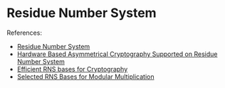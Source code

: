 # Residue Number System



References:
- [Residue Number System](https://en.wikipedia.org/wiki/Residue_number_system)
- [Hardware Based Asymmetrical Cryptography Supported on Residue Number System](https://pdfs.semanticscholar.org/73fc/bb346295eb5e8438e425fb8a32a290082400.pdf)
- [Efficient RNS bases for Cryptography](https://pdfs.semanticscholar.org/6acf/e1ce21a13e7d2ca47eb70f146dd1c2c55e4b.pdf)
- [Selected RNS Bases for Modular Multiplication](https://www.researchgate.net/publication/221405888_Selected_RNS_Bases_for_Modular_Multiplication)

